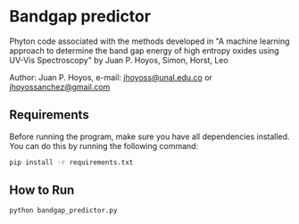 # Bandgap predictor

Phyton code associated with the methods developed in "A machine learning approach to determine the band gap energy of high entropy oxides using UV-Vis Spectroscopy" by Juan P. Hoyos, Simon, Horst, Leo

Author: Juan P. Hoyos, e-mail: jhoyoss@unal.edu.co or jhoyossanchez@gmail.com

## Requirements

Before running the program, make sure you have all dependencies installed. You can do this by running the following command:

```bash
pip install -r requirements.txt
```

## How to Run

```bash
python bandgap_predictor.py
